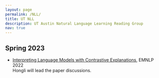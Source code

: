 ```yaml
---
layout: page
permalink: /NLL/
title: UT NLL
description: UT Austin Natural Language Learning Reading Group
nav: true
---
```


<h2>Spring 2023</h2>

<ul>
   <li><a href="https://preview.aclanthology.org/emnlp-22-ingestion/2022.emnlp-main.14.pdf">Interpreting Language Models with Contrastive Explanations</a>, EMNLP 2022</li>
   Hongli will lead the paper discussions.
</ul>